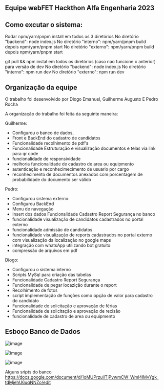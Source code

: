 ## Equipe webFET Hackthon Alfa Engenharia 2023

## Como excutar o sistema:
Rodar npm/yarn/pnpm install em todos os 3 diretórios
No diretório "backend": node index.js
No diretório "interno": npm/yarn/pnpm build depois npm/yarn/pnpm start
No diretório "externo": npm/yarn/pnpm build depois npm/yarn/pnpm start


git pull && npm instal em todos os diretórios (caso nao funcione o anterior) para versão de dev
No diretório "backend": node index.js
No diretório "interno": npm run dev
No diretório "externo": npm run dev 


## Organização da equipe

O trabalho foi desenvolvido por Diogo Emanuel, Guilherme Augusto E Pedro Rocha

A organização do trabalho foi feita da seguinte maneira:

Guilherme:
  - Configurou o banco de dados, 
  - Front e BackEnd do cadastro de candidatos
  - Funcionalidade recolhimento de pdf's
  - Funcionalidade Estruturação e visualização documentos e telas via link para qr code
  - funcionalidade de responsividade 
  - melhoria funcionalidade de cadastro de area ou equipmento
  - autenticação e reconhecimecimento de usuario por cargo
  - reconhecimento de documentos anexados com porcentagem de probabilidade do documento ser válido
  
Pedro:
 - Configurou sistema externo 
 - Configurou BackEnd
 - Menu de navegação
 - Insert dos dados Funcionalidade Cadastro Report Segurança no banco
 - funcionalidade visualização de candidatos cadastrados no portal externo
 - funcionalidade admissão de candidatos
 - funcionalidade visualização de reports cadastrados no portal externo com visualização da localização no google maps
 - integração com whatsApp utilizando bot gratuito
 - compressão de arquivos em pdf

Diogo: 
 - Configurou o sistema interno
 - Scripts MySql para criação das tabelas
 - Funcionalidade Cadastro Report Segurança
 - Funcionalidade de pegar locazição durante o report
 - Recolhimento de fotos
 - script implementação de funções como opção de valor para cadastro do candidato
 - Funcionalidade de solicitação e aprovação de férias
 - Funcionalidade de solicitação e aprovação de recisão
 - funcionalidade de cadastro de area ou equipmento

## Esboço Banco de Dados

![image](https://github.com/pedrorochacr/HackatonAlfa/assets/93398906/990e56a7-432b-4150-a577-d05e75493fbf)

![image](https://github.com/pedrorochacr/HackatonAlfa/assets/93398906/9d2751b8-fc2c-4fb7-bc4c-8a1b35b366c4)

![image](https://github.com/pedrorochacr/HackatonAlfa/assets/93398906/40362023-c8f5-4ed7-b0e8-8829c19adba9)


Alguns sripts do banco
https://docs.google.com/document/d/1oMUPrzuiITjPvwmCW_Wml4IMvYgk_tdMjehU6uqNNZo/edit
